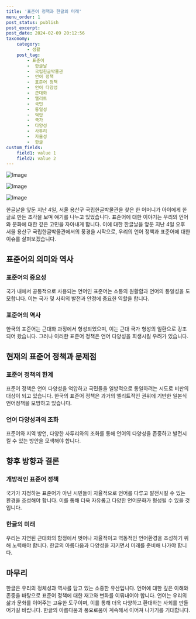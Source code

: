 ```yaml
---
title: '표준어 정책과 한글의 미래'
menu_order: 1
post_status: publish
post_excerpt: 
post_date: 2024-02-09 20:12:56
taxonomy:
    category:
        - 생활
    post_tag:
        - 표준어
        -  한글날
        -  국립한글박물관
        -  언어 정책
        -  표준어 정책
        -  언어 다양성
        -  근대화
        -  엘리트
        -  국민
        -  통일성
        -  억압
        -  국가
        -  다양성
        -  사투리
        -  자율성
        -  한글
custom_fields:
    field1: value 1
    field2: value 2
---
```


![Image](https://imgnews.pstatic.net/image/036/2024/02/09/0000049402_001_20240209095301082.jpg?type=w647)

![Image](https://imgnews.pstatic.net/image/036/2024/02/09/0000049402_002_20240209095301367.jpg?type=w647)

![Image](https://imgnews.pstatic.net/image/036/2024/02/09/0000049402_003_20240209095301404.jpg?type=w647)

한글날을 앞둔 지난 4일, 서울 용산구 국립한글박물관을 찾은 한 어머니가 아이에게 한글로 만든 조각을 보며 얘기를 나누고 있었습니다. 표준어에 대한 이야기는 우리의 언어와 문화에 대한 깊은 고민을 자아내게 합니다. 이에 대한 한글날을 앞둔 지난 4일 오후 서울 용산구 국립한글박물관에서의 풍경을 시작으로, 우리의 언어 정책과 표준어에 대한 이슈를 살펴보겠습니다.
## 표준어의 의미와 역사
### 표준어의 중요성
국가 내에서 공통적으로 사용되는 언어인 표준어는 소통의 원활함과 언어의 통일성을 도모합니다. 이는 국가 및 사회의 발전과 안정에 중요한 역할을 합니다.
### 표준어의 역사
한국의 표준어는 근대화 과정에서 형성되었으며, 이는 근대 국가 형성의 일환으로 강조되어 왔습니다. 그러나 이러한 표준어 정책은 언어 다양성을 희생시킬 우려가 있습니다.
## 현재의 표준어 정책과 문제점
### 표준어 정책의 한계
표준어 정책은 언어 다양성을 억압하고 국민들을 일방적으로 통일하려는 시도로 비판의 대상이 되고 있습니다. 한국의 표준어 정책은 과거의 엘리트적인 권위에 기반한 일본식 언어정책을 모방하고 있습니다.
### 언어 다양성과의 조화
표준어와 지역 방언, 다양한 사투리와의 조화를 통해 언어의 다양성을 존중하고 발전시킬 수 있는 방안을 모색해야 합니다.
## 향후 방향과 결론
### 개방적인 표준어 정책
국가가 지정하는 표준어가 아닌 시민들이 자율적으로 언어를 다루고 발전시킬 수 있는 환경을 조성해야 합니다. 이를 통해 더욱 자유롭고 다양한 언어문화가 형성될 수 있을 것입니다.
### 한글의 미래
우리는 지연된 근대화의 함정에서 벗어나 자율적이고 역동적인 언어환경을 조성하기 위해 노력해야 합니다. 한글의 아름다움과 다양성을 지키면서 미래를 준비해 나가야 합니다.
## 마무리
한글은 우리의 정체성과 역사를 담고 있는 소중한 유산입니다. 언어에 대한 깊은 이해와 존중을 바탕으로 표준어 정책에 대한 재고와 변화를 이뤄내어야 합니다. 언어는 우리의 삶과 문화를 이어주는 고유한 도구이며, 이를 통해 더욱 다양하고 환대하는 사회를 만들어가길 바랍니다. 한글의 아름다움과 풍요로움이 계속해서 이어져 나가기를 기대합니다.
